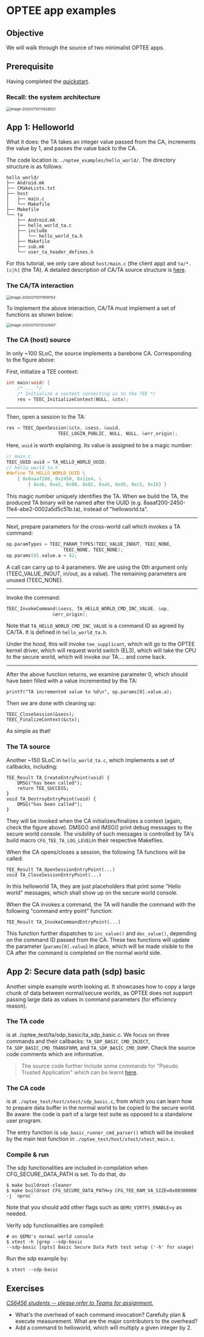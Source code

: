 # OPTEE app examples

## Objective

We will walk through the source of two minimalist OPTEE apps. 

## Prerequisite

Having completed the [quickstart](quickstart.md). 

### Recall: the system architecture

<img src="arch.png" alt="image-20200710111628521" style="zoom: 67%;" />

## App 1: Helloworld

What it does: the TA takes an integer value passed from the CA, increments the value by 1, and passes the value back to the CA. 

The code location is: `./optee_examples/hello_world/`. The directory structure is as follows: 
```
hello_world/
├── Android.mk
├── CMakeLists.txt
├── host
│   ├── main.c
│   └── Makefile
├── Makefile
└── ta
    ├── Android.mk
    ├── hello_world_ta.c
    ├── include
    │   └── hello_world_ta.h
    ├── Makefile
    ├── sub.mk
    └── user_ta_header_defines.h
```

For this tutorial, we only care about `host/main.c` (the client app) and `ta/*.[c|h]` (the TA). A detailed description of CA/TA source structure is [here](https://optee.readthedocs.io/en/latest/building/trusted_applications.html). 

### The CA/TA interaction

<img src="interaction.png" alt="image-20200710111919753" style="zoom:67%;" />

To implement the above interaction, CA/TA must implement a set of functions as shown below: 

<img src="api.png" alt="image-20200710112141007" style="zoom:67%;" />

### The CA (host) source

In only ~100 SLoC, the source implements a barebone CA. Corresponding to the figure above: 

First, initialize a TEE context: 
```c
int main(void) {
	/* ... */
	/* Initialize a context connecting us to the TEE */
	res = TEEC_InitializeContext(NULL, &ctx);
```
-------------------
Then, open a session to the TA: 
```c
res = TEEC_OpenSession(&ctx, &sess, &uuid,
			       TEEC_LOGIN_PUBLIC, NULL, NULL, &err_origin);
```
Here, `uuid` is worth explaining. Its value is assigned to be a magic number: 
```c
// main.c
TEEC_UUID uuid = TA_HELLO_WORLD_UUID; 
// hello_world_ta.h
#define TA_HELLO_WORLD_UUID \
	{ 0x8aaaf200, 0x2450, 0x11e4, \
		{ 0xab, 0xe2, 0x00, 0x02, 0xa5, 0xd5, 0xc5, 0x1b} }
```
This magic number uniquely identifies the TA. When we build the TA, the produced TA binary will be named after the UUID (e.g. 8aaaf200-2450-11e4-abe2-0002a5d5c51b.ta), instead of "helloworld.ta". 

-------------------

Next, prepare parameters for the cross-world call which invokes a TA command: 

```c
op.paramTypes = TEEC_PARAM_TYPES(TEEC_VALUE_INOUT, TEEC_NONE,
					 TEEC_NONE, TEEC_NONE);
op.params[0].value.a = 42;
```
A call can carry up to 4 parameters.  We are using the 0th argument only (TEEC_VALUE_INOUT, in/out, as a value). The remaining parameters are unused (TEEC_NONE). 

-------------------

Invoke the command: 
```c
TEEC_InvokeCommand(&sess, TA_HELLO_WORLD_CMD_INC_VALUE, &op,
				 &err_origin);
```
Note that `TA_HELLO_WORLD_CMD_INC_VALUE` is a command ID as agreed by CA/TA. It is defined in `hello_world_ta.h`. 

Under the hood, this will invoke `tee_supplicant`, which will go to the OPTEE kernel driver, which will request world switch (EL3), which will take the CPU to the secure world, which will invoke our TA.... and come back. 

-------------------

After the above function returns, we examine parameter 0, which should have been filled with a value incremented by the TA:

```
printf("TA incremented value to %d\n", op.params[0].value.a);
```

Then we are done with cleaning up: 

```
TEEC_CloseSession(&sess);
TEEC_FinalizeContext(&ctx);
```

As simple as that!

### The TA source

Another ~150 SLoC in `hello_world_ta.c`, which implements a set of callbacks, including: 

```
TEE_Result TA_CreateEntryPoint(void) {
	DMSG("has been called");
	return TEE_SUCCESS;
} 
void TA_DestroyEntryPoint(void) { 
	DMSG("has been called");
}
```
They will be invoked when the CA initializes/finalizes a context (again, check the figure above). DMSG() and IMSG() print debug messages to the secure world console. The visibility of such messages is controlled by TA's build macro `CFG_TEE_TA_LOG_LEVEL`in their respective Makefiles. 

When the CA opens/closes a session, the following TA functions will be called: 

```
TEE_Result TA_OpenSessionEntryPoint(...)
void TA_CloseSessionEntryPoint(...)
```

In this helloworld TA, they are just placeholders that print some "Hello world" messages, which shall show up on the secure world console. 

When the CA invokes a command, the TA will handle the command with the following "command entry point" function: 

```
TEE_Result TA_InvokeCommandEntryPoint(...)
```

This function further dispatches to `inc_value()` and `dec_value()`, depending on the command ID passed from the CA. These two functions will update the parameter (`params[0].value`) in place, which will be made visible to the CA after the command is completed on the normal world side. 

## App 2: Secure data path (sdp) basic 

Another simple example worth looking at. It showcases how to copy a large chunk of data between normal/secure worlds, as OPTEE does not support passing large data as values in command parameters (for efficiency reason). 

<!--- pta standards for "Pseudo Trusted Application". Because this is a TA for testing. --->

### The TA code 

is at ./optee_test/ta/sdp_basic/ta_sdp_basic.c. We focus on  three commands and their callbacks: `TA_SDP_BASIC_CMD_INJECT`, `TA_SDP_BASIC_CMD_TRANSFORM`, and `TA_SDP_BASIC_CMD_DUMP`. Check the source code comments which are informative. 

> The source code further include some commands for "Pseudo Trusted Application" which can be learnt [here](https://optee.readthedocs.io/en/latest/architecture/trusted_applications.html).

### The CA code

is at `./optee_test/host/xtest/sdp_basic.c`, from which you can learn how to prepare data buffer in the normal world to be copied to the secure world. Be aware: the code is part of a large test suite as opposed to a standalone user program. 

The entry function is `sdp_basic_runner_cmd_parser()` which will be invoked by the main test function in `./optee_test/host/xtest/xtest_main.c`. 

### Compile & run

The sdp functionalities are included in compilation when CFG_SECURE_DATA_PATH is set. To do that, do 

```
$ make buildroot-cleaner 
$ make buildroot CFG_SECURE_DATA_PATH=y CFG_TEE_RAM_VA_SIZE=0x00300000 -j `nproc`
```
Note that you should add other flags such as `QEMU_VIRTFS_ENABLE=y` as needed. 

Verify sdp functionalities are compiled: 

```
# on QEMU's normal world console
$ xtest -h |grep --sdp-basic
--sdp-basic [opts] Basic Secure Data Path test setup ('-h' for usage)
```
Run the sdp example by: 
```
$ xtest --sdp-basic
```

## Exercises

*<u>CS6456 students -- please refer to Teams for assignment.</u>* 

* What's the overhead of each command invocation? Carefully plan & execute measurement. What are the major contributors to the overhead?
* Add a command to helloworld, which will multiply a given integer by 2. 








